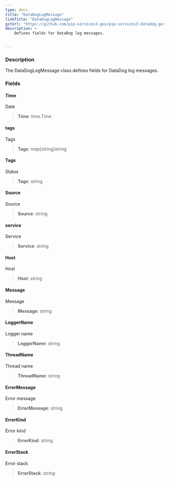 ```yaml
---
type: docs
title: "DataDogLogMessage"
linkTitle: "DataDogLogMessage"
gitUrl: "https://github.com/pip-services3-gox/pip-services3-datadog-gox"
description: >
    Defines fields for DataDog log messages.


---
```


### Description

The DataDogLogMessage class defines fields for DataDog log messages.


### Fields

<span class="hide-title-link">

#### Time
Date
> **Time**: time.Time
#### tags
Tags
> **Tags**: map[string]string
#### Tags
Status
> **Tags**: string
#### Source
Source
> **Source**: string
#### service
Service
> **Service**: string
#### Host
Host
> **Host**: string
#### Message
Message
> **Message**: string
#### LoggerName
Logger name
> **LoggerName**: string
#### ThreadName
Thread name
> **ThreadName**: string
#### ErrorMessage
Error message
> **ErrorMessage**: string
#### ErrorKind
Error kind
> **ErrorKind**: string
#### ErrorStack
Error stack
> **ErrorStack**: string

</span>

